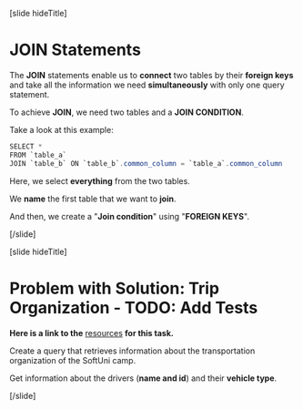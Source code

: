 [slide hideTitle]

# JOIN Statements

The **JOIN** statements enable us to **connect** two tables by their **foreign keys** and take all the information we need **simultaneously** with only one query statement.

To achieve **JOIN**, we need two tables and a **JOIN CONDITION**.

Take a look at this example:

```java
SELECT * 
FROM `table_a` 
JOIN `table_b` ON `table_b`.common_column = `table_a`.common_column 
```

Here, we select **everything** from the two tables.

We **name** the first table that we want to **join**.

And then, we create a "**Join condition**" using "**FOREIGN KEYS**".

[/slide]

[slide hideTitle]
# Problem with Solution: Trip Organization - TODO: Add Tests

**Here is a link to the** [resources]() **for this task.**

Create a query that retrieves information about the transportation organization of the SoftUni camp. 

Get information about the drivers (**name and id**) and their **vehicle type**. 

[/slide]

